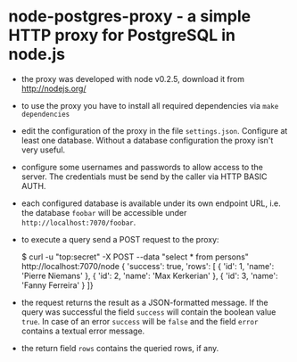 node-postgres-proxy - a simple HTTP proxy for PostgreSQL in node.js
===================================================================

* the proxy was developed with node v0.2.5, download it from http://nodejs.org/
* to use the proxy you have to install all required dependencies via `make dependencies`
* edit the configuration of the proxy in the file `settings.json`. Configure at
  least one database. Without a database configuration the proxy isn't very useful.
* configure some usernames and passwords to allow access to the server. The credentials
  must be send by the caller via HTTP BASIC AUTH.
* each configured database is available under its own endpoint URL, i.e. the database
  `foobar` will be accessible under `http://localhost:7070/foobar`.
* to execute a query send a POST request to the proxy:

     $ curl -u "top:secret" -X POST --data "select * from persons" http://localhost:7070/node
     { 'success': true,
       'rows': [ { 'id': 1, 'name': 'Pierre Niemans' },
                 { 'id': 2, 'name': 'Max Kerkerian' },
                 { 'id': 3, 'name': 'Fanny Ferreira' }
               ]}

* the request returns the result as a JSON-formatted message. If the query was successful
  the field `success` will contain the boolean value `true`. In case of
  an error `success` will be `false` and the field `error` contains a textual
  error message.
* the return field `rows` contains the queried rows, if any.
